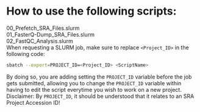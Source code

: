 # How to use the following scripts:
00_Prefetch_SRA_Files.slurm  
01_FasterQ-Dump_SRA_Files.slurm  
02_FastQC_Analysis.slurm  
When requesting a SLURM job, make sure to replace `<Project_ID>` in the following code:  
```bash  
sbatch --export=PROJECT_ID=<Project_ID> <ScriptName>  
```  
By doing so, you are adding setting the `PROJECT_ID` variable before the job gets submitted, allowing you to change the `PROJECT_ID` variable within having to edit the script everytime you wish to work on a new project.  
Disclaimer: By `PROJECT_ID`, it should be understood that it relates to an SRA Project Accession ID!  

